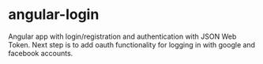 # angular-login
Angular app with login/registration and authentication with JSON Web Token.
Next step is to add oauth functionality for logging in with google and facebook accounts.
